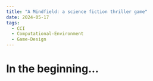 ```yaml
---
title: "A Mindfield: a science fiction thriller game"
date: 2024-05-17
tags:
  - CCI
  - Computational-Environment
  - Game-Design
---
```

# In the beginning...
